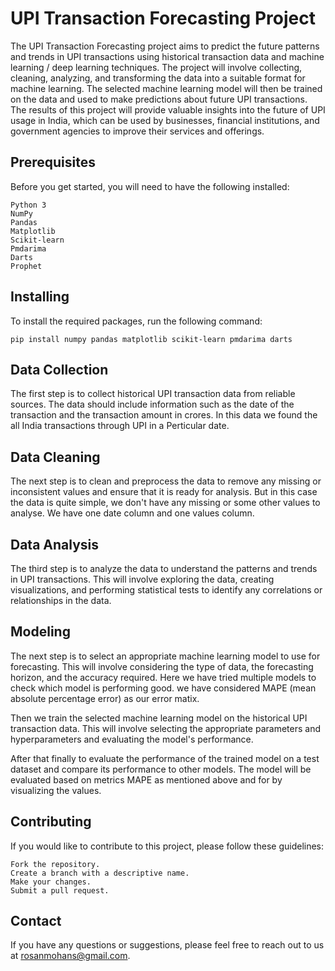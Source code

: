 
# UPI Transaction Forecasting Project

The UPI Transaction Forecasting project aims to predict the future patterns and trends in UPI transactions using historical transaction data and machine learning / deep learning techniques. The project will involve collecting, cleaning, analyzing, and transforming the data into a suitable format for machine learning. The selected machine learning model will then be trained on the data and used to make predictions about future UPI transactions. The results of this project will provide valuable insights into the future of UPI usage in India, which can be used by businesses, financial institutions, and government agencies to improve their services and offerings.
## Prerequisites
Before you get started, you will need to have the following installed:

    Python 3
    NumPy
    Pandas
    Matplotlib
    Scikit-learn
    Pmdarima
    Darts
    Prophet


## Installing

To install the required packages, run the following command:

    pip install numpy pandas matplotlib scikit-learn pmdarima darts

## Data Collection

The first step is to collect historical UPI transaction data from reliable sources. The data should include information such as the date of the transaction and the transaction amount in crores. In this data we found the all India transactions through UPI in a Perticular date.
## Data Cleaning

The next step is to clean and preprocess the data to remove any missing or inconsistent values and ensure that it is ready for analysis. But in this case the data is quite simple, we don't have any missing or some other values to analyse. We have one date column and one values column.
## Data Analysis

The third step is to analyze the data to understand the patterns and trends in UPI transactions. This will involve exploring the data, creating visualizations, and performing statistical tests to identify any correlations or relationships in the data.
## Modeling

The next step is to select an appropriate machine learning model to use for forecasting. This will involve considering the type of data, the forecasting horizon, and the accuracy required. Here we have tried multiple models to check which model is performing good. we have considered MAPE (mean absolute percentage error) as our error matix. 
    
Then we train the selected machine learning model on the historical UPI transaction data. This will involve selecting the appropriate parameters and hyperparameters and evaluating the model's performance.

After that finally to evaluate the performance of the trained model on a test dataset and compare its performance to other models. The model will be evaluated based on metrics MAPE as mentioned above and for by visualizing the values.

## Contributing

If you would like to contribute to this project, please follow these guidelines:

    Fork the repository.
    Create a branch with a descriptive name.
    Make your changes.
    Submit a pull request.
## Contact

If you have any questions or suggestions, please feel free to reach out to us at rosanmohans@gmail.com.
